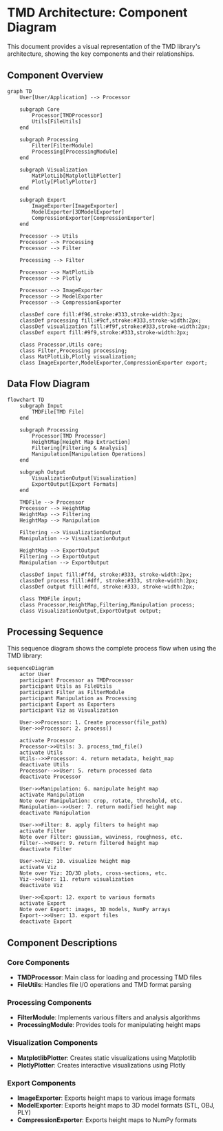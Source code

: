 # TMD Architecture: Component Diagram

This document provides a visual representation of the TMD library's architecture, showing the key components and their relationships.

## Component Overview

```mermaid
graph TD
    User[User/Application] --> Processor

    subgraph Core
        Processor[TMDProcessor]
        Utils[FileUtils]
    end

    subgraph Processing
        Filter[FilterModule]
        Processing[ProcessingModule]
    end

    subgraph Visualization
        MatPlotLib[MatplotlibPlotter]
        Plotly[PlotlyPlotter]
    end

    subgraph Export
        ImageExporter[ImageExporter]
        ModelExporter[3DModelExporter]
        CompressionExporter[CompressionExporter]
    end

    Processor --> Utils
    Processor --> Processing
    Processor --> Filter

    Processing --> Filter

    Processor --> MatPlotLib
    Processor --> Plotly

    Processor --> ImageExporter
    Processor --> ModelExporter
    Processor --> CompressionExporter

    classDef core fill:#f96,stroke:#333,stroke-width:2px;
    classDef processing fill:#9cf,stroke:#333,stroke-width:2px;
    classDef visualization fill:#f9f,stroke:#333,stroke-width:2px;
    classDef export fill:#9f9,stroke:#333,stroke-width:2px;

    class Processor,Utils core;
    class Filter,Processing processing;
    class MatPlotLib,Plotly visualization;
    class ImageExporter,ModelExporter,CompressionExporter export;
```

## Data Flow Diagram

```mermaid
flowchart TD
    subgraph Input
        TMDFile[TMD File]
    end

    subgraph Processing
        Processor[TMD Processor]
        HeightMap[Height Map Extraction]
        Filtering[Filtering & Analysis]
        Manipulation[Manipulation Operations]
    end

    subgraph Output
        VisualizationOutput[Visualization]
        ExportOutput[Export Formats]
    end

    TMDFile --> Processor
    Processor --> HeightMap
    HeightMap --> Filtering
    HeightMap --> Manipulation

    Filtering --> VisualizationOutput
    Manipulation --> VisualizationOutput

    HeightMap --> ExportOutput
    Filtering --> ExportOutput
    Manipulation --> ExportOutput

    classDef input fill:#ffd, stroke:#333, stroke-width:2px;
    classDef process fill:#dff, stroke:#333, stroke-width:2px;
    classDef output fill:#dfd, stroke:#333, stroke-width:2px;

    class TMDFile input;
    class Processor,HeightMap,Filtering,Manipulation process;
    class VisualizationOutput,ExportOutput output;
```

## Processing Sequence

This sequence diagram shows the complete process flow when using the TMD library:

```mermaid
sequenceDiagram
    actor User
    participant Processor as TMDProcessor
    participant Utils as FileUtils
    participant Filter as FilterModule
    participant Manipulation as Processing
    participant Export as Exporters
    participant Viz as Visualization

    User->>Processor: 1. Create processor(file_path)
    User->>Processor: 2. process()

    activate Processor
    Processor->>Utils: 3. process_tmd_file()
    activate Utils
    Utils-->>Processor: 4. return metadata, height_map
    deactivate Utils
    Processor-->>User: 5. return processed data
    deactivate Processor

    User->>Manipulation: 6. manipulate height map
    activate Manipulation
    Note over Manipulation: crop, rotate, threshold, etc.
    Manipulation-->>User: 7. return modified height map
    deactivate Manipulation

    User->>Filter: 8. apply filters to height map
    activate Filter
    Note over Filter: gaussian, waviness, roughness, etc.
    Filter-->>User: 9. return filtered height map
    deactivate Filter

    User->>Viz: 10. visualize height map
    activate Viz
    Note over Viz: 2D/3D plots, cross-sections, etc.
    Viz-->>User: 11. return visualization
    deactivate Viz

    User->>Export: 12. export to various formats
    activate Export
    Note over Export: images, 3D models, NumPy arrays
    Export-->>User: 13. export files
    deactivate Export
```

## Component Descriptions

### Core Components

- **TMDProcessor**: Main class for loading and processing TMD files
- **FileUtils**: Handles file I/O operations and TMD format parsing

### Processing Components

- **FilterModule**: Implements various filters and analysis algorithms
- **ProcessingModule**: Provides tools for manipulating height maps

### Visualization Components

- **MatplotlibPlotter**: Creates static visualizations using Matplotlib
- **PlotlyPlotter**: Creates interactive visualizations using Plotly

### Export Components

- **ImageExporter**: Exports height maps to various image formats
- **ModelExporter**: Exports height maps to 3D model formats (STL, OBJ, PLY)
- **CompressionExporter**: Exports height maps to NumPy formats
